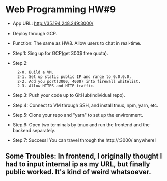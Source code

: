# Web Programming HW#9

- App URL: http://35.194.248.249:3000/

- Deploy through GCP.

- Function: The same as HW8. Allow users to chat in real-time. 

- Step.1: Sing up for GCP(get 300$ free quota).

- Step.2: 

		2-0. Build a VM.
		2-1. Set up static public IP and range to 0.0.0.0.
		2-2. Add you port(3000, 4000) into firewall whitelist.
		2-3. Allow HTTPS and HTTP traffic.

- Step.3: Push your code up to GitHub(individual repo).

- Step.4: Connect to VM through SSH, and install tmux, npm, yarn, etc.

- Step.5: Clone your repo and "yarn" to set up the environment.

- Step.6: Open two terminals by tmux and run the frontend and the backend separately.

- Step.7: Success! You can travel through the http://<publicIP>:3000/ anywhere!


Some Troubles: In frontend, I originally thought I had to input internal ip as my URL, but finally public worked. It's kind of weird whatsoever.
-
